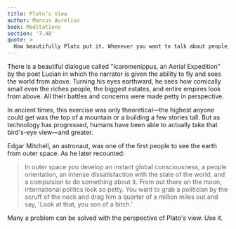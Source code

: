 ```yaml
---
title: Plato’s View
author: Marcus Aurelius
book: Meditations
section: '7.48'
quote: >
  How beautifully Plato put it. Whenever you want to talk about people, it's best to take a bird's-eye view and see everything all at once—of gatherings, armies, farms, weddings and divorces, births and deaths, noisy courtrooms or silent spaces, every foreign people, holidays, memorials, markets—all blended together and arranged in a pairing of opposites.
---
```


There is a beautiful dialogue called "Icaromenippus, an Aerial Expedition" by the poet Lucian in which the narrator is given the ability to fly and sees the world from above. Turning his eyes earthward, he sees how comically small even the riches people, the biggest estates, and entire empires look from above. All their battles and concerns were made petty in perspective.

In ancient times, this exercise was only theoretical—the highest anyone could get was the top of a mountain or a building a few stories tall. But as technology has progressed, humans have been able to actually take that bird's-eye view—and greater.

Edgar Mitchell, an astronaut, was one of the first people to see the earth from outer space. As he later recounted:

> In outer space you develop an instant global consciousness, a people orientation, an intense dissatisfaction with the state of the world, and a compulsion to do something about it. From out there on the moon, international politics look so petty. You want to grab a politician by the scruff of the neck and drag him a quarter of a million miles out and say, 'Look at that, you son of a bitch.'

Many a problem can be solved with the perspective of Plato's view. Use it.
